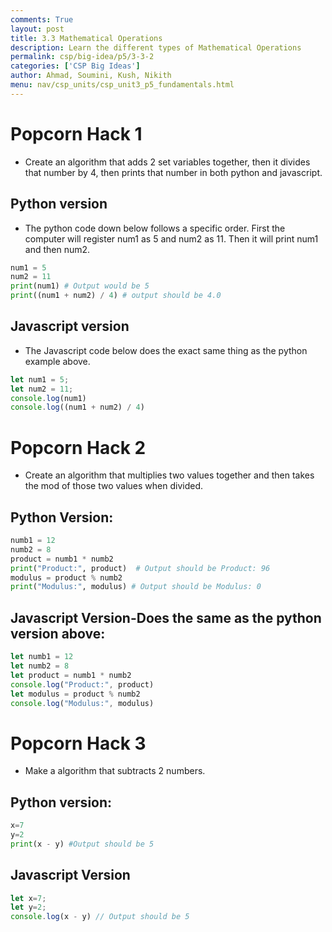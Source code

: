 ```yaml
---
comments: True
layout: post
title: 3.3 Mathematical Operations
description: Learn the different types of Mathematical Operations
permalink: csp/big-idea/p5/3-3-2
categories: ['CSP Big Ideas']
author: Ahmad, Soumini, Kush, Nikith
menu: nav/csp_units/csp_unit3_p5_fundamentals.html
---
```


<style>
article {
    background-color: #493149 !important;
    color: #A88AA4 !important; /* Change text color */
    border: 2px solid #312131 !important;
    padding: 20px !important;
    border-radius: 64px !important;
}
</style>

# **Popcorn Hack 1**
- Create an algorithm that adds 2 set variables together, then it divides that number by 4, then prints that number in both python and javascript.

## Python version
- The python code down below follows a specific order. First the computer will register num1 as 5 and num2 as 11. Then it will print num1 and then num2.

```python
num1 = 5
num2 = 11
print(num1) # Output would be 5
print((num1 + num2) / 4) # output should be 4.0
```

## Javascript version
- The Javascript code below does the exact same thing as the python example above.
```javascript
let num1 = 5;
let num2 = 11;
console.log(num1)
console.log((num1 + num2) / 4)
```


# **Popcorn Hack 2**

- Create an algorithm that multiplies two values together and then takes the mod of those two values when divided.

## Python Version:

```python
numb1 = 12
numb2 = 8
product = numb1 * numb2  
print("Product:", product)  # Output should be Product: 96
modulus = product % numb2 
print("Modulus:", modulus) # Output should be Modulus: 0
```

## Javascript Version-Does the same as the python version above:

```javascript
let numb1 = 12
let numb2 = 8
let product = numb1 * numb2
console.log("Product:", product)
let modulus = product % numb2
console.log("Modulus:", modulus)
```




# **Popcorn Hack 3**
- Make a algorithm that subtracts 2 numbers.

## Python version:
```python
x=7
y=2
print(x - y) #Output should be 5
```
## Javascript Version
```javascript
let x=7;
let y=2;
console.log(x - y) // Output should be 5
```

